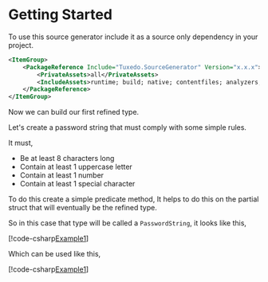 # Getting Started

To use this source generator include it as a source only dependency in your
project.

```xml
<ItemGroup>
    <PackageReference Include="Tuxedo.SourceGenerator" Version="x.x.x">
        <PrivateAssets>all</PrivateAssets>
        <IncludeAssets>runtime; build; native; contentfiles; analyzers; buildtransitive</IncludeAssets>
    </PackageReference>
</ItemGroup>
```

Now we can build our first refined type.

Let's create a password string that must comply with some simple rules.

It must,

* Be at least 8 characters long
* Contain at least 1 uppercase letter
* Contain at least 1 number
* Contain at least 1 special character

To do this create a simple predicate method, It helps to do this on the
partial struct that will eventually be the refined type.

So in this case that type will be called a `PasswordString`, it looks like this,

[!code-csharp[Example1](../../Tuxedo.Tests/PasswordStringExample.cs#ExampleRefinement)]

Which can be used like this,

[!code-csharp[Example1](../../Tuxedo.Tests/PasswordStringExample.cs#ExampleUsage)]
